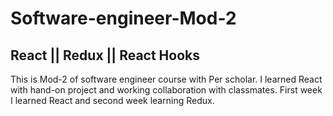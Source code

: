 # Software-engineer-Mod-2
## React || Redux || React Hooks
This is Mod-2 of software engineer course with Per scholar. I learned React with hand-on project and working collaboration with classmates. 
First week I learned React and second week learning Redux.
